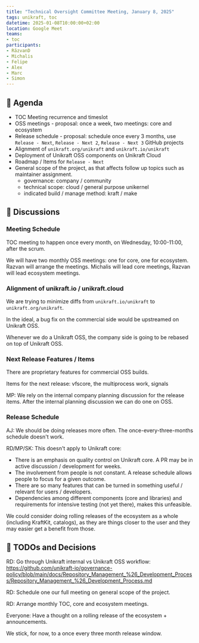 ```yaml
---
title: "Technical Oversight Committee Meeting, January 8, 2025"
tags: unikraft, toc
datetime: 2025-01-08T10:00:00+02:00
location: Google Meet
teams:
- toc
participants:
- RăzvanD
- Michalis
- Felipe
- Alex
- Marc
- Simon
---
```


## :dart: Agenda

- TOC Meeting recurrence and timeslot
- OSS meetings - proposal: once a week, two meetings: core and ecosystem
- Release schedule - proposal: schedule once every 3 months, use `Release - Next`, `Release - Next 2`, `Release - Next 3` GitHub projects
- Alignment of `unikraft.org/unikraft` and `unikraft.io/unikraft`
- Deployment of Unikraft OSS components on Unikraft Cloud
- Roadmap / Items for `Release - Next`
- General scope of the project, as that affects follow up topics such as maintainer assignment.
  - governance: company / community
  - technical scope: cloud / general purpose unikernel
  - indicated build / manage method: kraft / make

## :closed_book: Discussions

### Meeting Schedule

TOC meeting to happen once every month, on Wednesday, 10:00-11:00, after the scrum.

We will have two monthly OSS meetings: one for core, one for ecosystem.
Razvan will arrange the meetings.
Michalis will lead core meetings, Razvan will lead ecosystem meetings.

### Alignment of unikraft.io / unikraft.cloud

We are trying to minimize diffs from `unikraft.io/unikraft` to `unikraft.org/unikraft`.

In the ideal, a bug fix on the commercial side would be upstreamed on Unikraft OSS.

Whenever we do a Unikraft OSS, the company side is going to be rebased on top of Unikraft OSS.

### Next Release Features / Items

There are proprietary features for commercial OSS builds.

Items for the next release: vfscore, the multiprocess work, signals

MP: We rely on the internal company planning discussion for the release items.
After the internal planning discussion we can do one on OSS.

### Release Schedule

AJ: We should be doing releases more often.
The once-every-three-months schedule doesn't work.

RD/MP/SK: This doesn't apply to Unikraft core:

- There is an emphasis on quality control on Unikraft core.
  A PR may be in active discussion / development for weeks.
- The involvement from people is not constant.
  A release schedule allows people to focus for a given outcome.
- There are so many features that can be turned in something useful / relevant for users / developers.
- Dependencies among different components (core and libraries) and requirements for intensive testing (not yet there), makes this unfeasible.

We could consider doing rolling releases of the ecosystem as a whole (including KraftKit, catalogs), as they are things closer to the user and they may easier get a benefit from those.

## :wrench: TODOs and Decisions

RD: Go through Unikraft internal vs Unikraft OSS workflow: https://github.com/unikraft-io/governance-policy/blob/main/docs/Repository_Management_%26_Development_Process/Repository_Management_%26_Development_Process.md

RD: Schedule one our full meeting on general scope of the project.

RD: Arrange monthly TOC, core and ecosystem meetings.

Everyone: Have a thought on a rolling release of the ecosystem + announcements.

We stick, for now, to a once every three month release window.
